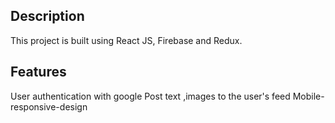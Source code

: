 Description
------------
This project is built using React JS, Firebase and Redux.

Features
----------
User authentication with google 
Post text ,images to the user's feed
Mobile-responsive-design


